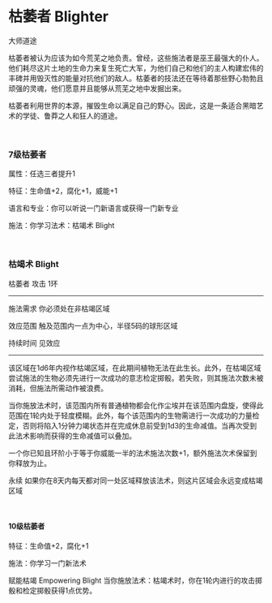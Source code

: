 # 枯萎者 Blighter

大师道途

枯萎者被认为应该为如今荒芜之地负责。曾经，这些施法者是巫王最强大的仆人。他们耗尽这片土地的生命力来复生死亡大军，为他们自己和他们的主人构建宏伟的丰碑并用毁灭性的能量对抗他们的敌人。枯萎者的技法还在等待着那些野心勃勃且顽强的灵魂，他们愿意并且能够从荒芜之地中发掘出来。

枯萎者利用世界的本源，摧毁生命以满足自己的野心。因此，这是一条适合黑暗艺术的学徒、鲁莽之人和狂人的道途。

 

### 7级枯萎者

属性：任选三者提升1

特征：生命值+2，腐化+1，威能+1

语言和专业：你可以听说一门新语言或获得一门新专业

施法：你学习法术：枯竭术 Blight

 

### 枯竭术 Blight

枯萎者 攻击 1环

------------------------------------------------------------------------

施法需求 你必须处在非枯竭区域

效应范围 触及范围内一点为中心，半径5码的球形区域

持续时间 见效应

------------------------------------------------------------------------

该区域在1d6年内视作枯竭区域，在此期间植物无法在此生长。此外，在枯竭区域尝试施法的生物必须先进行一次成功的意志检定掷骰。若失败，则其施法次数未被消耗，但施法所需动作被浪费。

当你施放法术时，该范围内所有普通植物都会化作尘埃并在该范围内盘旋，使得此范围在1轮内处于轻度模糊。此外，每个该范围内的生物需进行一次成功的力量检定，否则将陷入1分钟力竭状态并在完成休息前受到1d3的生命减值。当再次受到此法术影响而获得的生命减值可以叠加。

一个你已知且环阶小于等于你威能一半的法术施法次数+1，额外施法次术保留到你释放为止。

永续
如果你在8天内每天都对同一处区域释放该法术，则这片区域会永远变成枯竭区域

 

#### 10级枯萎者

特征：生命值+2，腐化+1

施法：你学习一门新法术

赋能枯竭 Empowering Blight
当你施放法术：枯竭术时，你在1轮内进行的攻击掷骰和检定掷骰获得1点优势。
